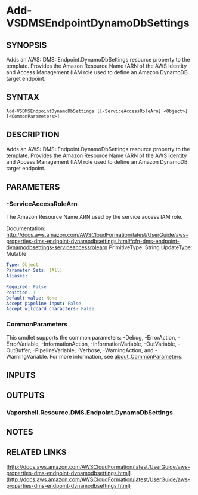 # Add-VSDMSEndpointDynamoDbSettings

## SYNOPSIS
Adds an AWS::DMS::Endpoint.DynamoDbSettings resource property to the template.
Provides the Amazon Resource Name (ARN of the AWS Identity and Access Management (IAM role used to define an Amazon DynamoDB target endpoint.

## SYNTAX

```
Add-VSDMSEndpointDynamoDbSettings [[-ServiceAccessRoleArn] <Object>] [<CommonParameters>]
```

## DESCRIPTION
Adds an AWS::DMS::Endpoint.DynamoDbSettings resource property to the template.
Provides the Amazon Resource Name (ARN of the AWS Identity and Access Management (IAM role used to define an Amazon DynamoDB target endpoint.

## PARAMETERS

### -ServiceAccessRoleArn
The Amazon Resource Name ARN used by the service access IAM role.

Documentation: http://docs.aws.amazon.com/AWSCloudFormation/latest/UserGuide/aws-properties-dms-endpoint-dynamodbsettings.html#cfn-dms-endpoint-dynamodbsettings-serviceaccessrolearn
PrimitiveType: String
UpdateType: Mutable

```yaml
Type: Object
Parameter Sets: (All)
Aliases:

Required: False
Position: 1
Default value: None
Accept pipeline input: False
Accept wildcard characters: False
```

### CommonParameters
This cmdlet supports the common parameters: -Debug, -ErrorAction, -ErrorVariable, -InformationAction, -InformationVariable, -OutVariable, -OutBuffer, -PipelineVariable, -Verbose, -WarningAction, and -WarningVariable. For more information, see [about_CommonParameters](http://go.microsoft.com/fwlink/?LinkID=113216).

## INPUTS

## OUTPUTS

### Vaporshell.Resource.DMS.Endpoint.DynamoDbSettings
## NOTES

## RELATED LINKS

[http://docs.aws.amazon.com/AWSCloudFormation/latest/UserGuide/aws-properties-dms-endpoint-dynamodbsettings.html](http://docs.aws.amazon.com/AWSCloudFormation/latest/UserGuide/aws-properties-dms-endpoint-dynamodbsettings.html)

